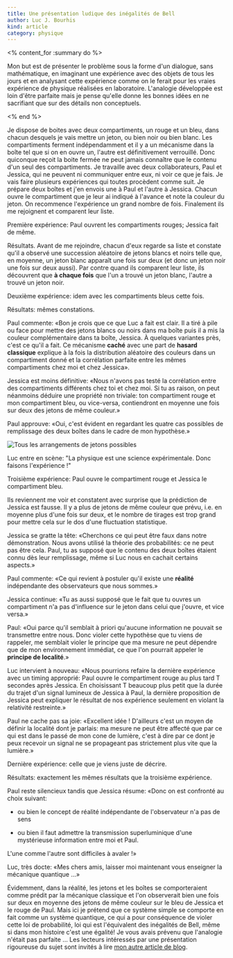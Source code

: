 ```yaml
---
title: Une présentation ludique des inégalités de Bell
author: Luc J. Bourhis
kind: article
category: physique
---
```


<% content_for :summary do %>

Mon but est de présenter le problème sous la forme d'un dialogue, sans mathématique, en imaginant une expérience avec des objets de tous les jours et en analysant cette expérience comme on le ferait pour les vraies expérience de physique réalisées en laboratoire. L'analogie développée est loin d'être parfaite mais je pense qu'elle donne les bonnes idées en ne sacrifiant que sur des détails non conceptuels.

<% end %>

Je dispose de boites avec deux compartiments, un rouge et un bleu, dans
chacun desquels je vais mettre un jeton, ou bien noir ou bien blanc. Les
compartiments ferment indépendamment et il y a un mécanisme dans la boîte
tel que si on en ouvre un, l'autre est définitivement verrouillé. Donc
quiconque reçoit la boite fermée ne peut jamais connaître que le
contenu d'un seul des compartiments. Je travaille avec deux
collaborateurs, Paul et Jessica, qui ne peuvent ni communiquer entre
eux, ni voir ce que je fais. Je vais faire plusieurs expériences qui
toutes procèdent comme suit. Je prépare deux boîtes et j'en envois une à
Paul et l'autre à Jessica. Chacun ouvre le compartiment que je leur ai
indiqué à l'avance et note la couleur du jeton. On recommence
l'expérience un grand nombre de fois. Finalement ils me rejoignent et
comparent leur liste.

Première expérience: Paul ouvrent les compartiments rouges; Jessica fait de même.

Résultats. Avant de me rejoindre, chacun d'eux regarde sa liste et
constate qu'il a observé une succession aléatoire de jetons blancs et
noirs telle que, en moyenne, un jeton blanc apparaît une fois sur deux
(et donc un jeton noir une fois sur deux aussi). Par contre quand ils
comparent leur liste, ils découvrent que **à chaque fois** que l'un a
trouvé un jeton blanc, l'autre a trouvé un jeton noir.

Deuxième expérience: idem avec les compartiments bleus cette fois.

Résultats: mêmes constations.

Paul commente: «Bon je crois que ce que Luc a fait est clair. Il a tiré
à pile ou face pour mettre des jetons blancs ou noirs dans ma boîte puis
il a mis la couleur complémentaire dans ta boîte, Jessica. À quelques
variantes près, c'est ce qu'il a fait. Ce mécanisme **caché** avec une
part de **hasard classique** explique à la fois la distribution
aléatoire des couleurs dans un compartiment donné et la corrélation
parfaite entre les mêmes compartiments chez moi et chez Jessica».

Jessica est moins définitive: «Nous n'avons pas testé la corrélation
entre des compartiments différents chez toi et chez moi. Si tu as
raison, on peut néanmoins déduire une propriété non triviale: ton
compartiment rouge et mon compartiment bleu, ou vice-versa, contiendront
en moyenne une fois sur deux des jetons de même couleur.»

Paul approuve: «Oui, c'est évident en regardant les quatre cas
possibles de remplissage des deux boîtes dans le cadre de mon
hypothèse.»

![Tous les arrangements de jetons possibles](/fr/bell-inequalities-no-math/all-arrangements-img.png)

Luc entre en scène: "La physique est une science expérimentale. Donc
faisons l'expérience !"

Troisième expérience: Paul ouvre le compartiment rouge et Jessica le
compartiment bleu.

Ils reviennent me voir et constatent avec surprise que la prédiction de
Jessica est fausse. Il y a plus de jetons de même couleur que prévu,
i.e. en moyenne plus d'une fois sur deux, et le nombre de tirages est
trop grand pour mettre cela sur le dos d'une fluctuation statistique.

Jessica se gratte la tête: «Cherchons ce qui peut être faux dans notre
démonstration. Nous avons utilisé la théorie des probabilités: ce ne
peut pas être cela. Paul, tu as supposé que le contenu des deux boîtes
étaient connu dès leur remplissage, même si Luc nous en cachait certains
aspects.»

Paul commente: «Ce qui revient à postuler qu'il existe une **réalité**
indépendante des observateurs que nous sommes.»

Jessica continue: «Tu as aussi supposé que le fait que tu ouvres un
compartiment n'a pas d'influence sur le jeton dans celui que j'ouvre, et
vice versa.»

Paul: «Oui parce qu'il semblait à priori qu'aucune information ne
pouvait se transmettre entre nous. Donc violer cette hypothèse que tu
viens de rappeler, me semblait violer le principe que ma mesure ne peut
dépendre que de mon environnement immédiat, ce que l'on pourrait appeler
le **principe de localité**.»

Luc intervient à nouveau: «Nous pourrions refaire la dernière expérience
avec un timing approprié: Paul ouvre le compartiment rouge au plus tard
T secondes après Jessica. En choisissant T beaucoup plus petit que la
durée du trajet d'un signal lumineux de Jessica à Paul, la dernière
proposition de Jessica peut expliquer le résultat de nos expérience
seulement en violant la relativité restreinte.»

Paul ne cache pas sa joie: «Excellent idée ! D'ailleurs c'est un moyen
de définir la localité dont je parlais: ma mesure ne peut être affecté
que par ce qui est dans le passé de mon cone de lumière, c'est à dire
par ce dont je peux recevoir un signal ne se propageant pas strictement
plus vite que la lumière.»

Dernière expérience: celle que je viens juste de décrire.

Résultats: exactement les mêmes résultats que la troisième expérience.

Paul reste silencieux tandis que Jessica résume: «Donc on est confronté
au choix suivant:

- ou bien le concept de réalité indépendante de l'observateur n'a pas de
sens

- ou bien il faut admettre la transmission superluminique d'une
mystérieuse information entre moi et Paul.

L'une comme l'autre sont difficiles à avaler !»

Luc, très docte: «Mes chers amis, laisser moi maintenant vous enseigner
la mécanique quantique …»

Évidemment, dans la réalité, les jetons et les boîtes se comporteraient comme prédit par la mécanique classique et l'on observerait bien une fois sur deux en moyenne des jetons de même couleur sur le bleu de Jessica et le rouge de Paul. Mais ici je prétend que ce système simple se comporte en fait comme un système quantique, ce qui a pour conséquence de violer cette loi de probabilité, loi qui est l'équivalent des inégalités de Bell, même si dans mon histoire c'est une égalité! Je vous avais prévenu que l'analogie n'était pas parfaite … Les lecteurs intéressés par une présentation rigoureuse du sujet sont invités à lire [mon autre article de blog](/fr/bell-inequalities).

